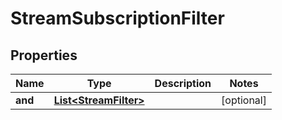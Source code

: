 

# StreamSubscriptionFilter


## Properties

| Name | Type | Description | Notes |
|------------ | ------------- | ------------- | -------------|
|**and** | [**List&lt;StreamFilter&gt;**](StreamFilter.md) |  |  [optional] |




